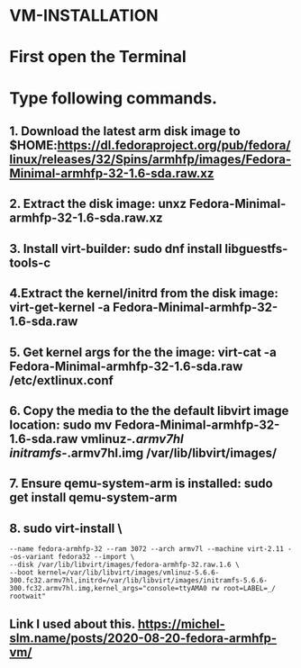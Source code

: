 # VM-INSTALLATION
# First open the Terminal
# Type following commands.
## 1. Download the latest arm disk image to $HOME:https://dl.fedoraproject.org/pub/fedora/linux/releases/32/Spins/armhfp/images/Fedora-Minimal-armhfp-32-1.6-sda.raw.xz
## 2. Extract the disk image: unxz Fedora-Minimal-armhfp-32-1.6-sda.raw.xz
## 3. Install virt-builder: sudo dnf install libguestfs-tools-c
## 4.Extract the kernel/initrd from the disk image: virt-get-kernel -a Fedora-Minimal-armhfp-32-1.6-sda.raw
## 5. Get kernel args for the the image: virt-cat -a Fedora-Minimal-armhfp-32-1.6-sda.raw /etc/extlinux.conf
## 6. Copy the media to the the default libvirt image location: sudo mv Fedora-Minimal-armhfp-32-1.6-sda.raw vmlinuz-*.armv7hl initramfs-*.armv7hl.img /var/lib/libvirt/images/
## 7. Ensure qemu-system-arm is installed: sudo get install qemu-system-arm
## 8. sudo virt-install \ 
    --name fedora-armhfp-32 --ram 3072 --arch armv7l --machine virt-2.11 --os-variant fedora32 --import \
    --disk /var/lib/libvirt/images/fedora-armhfp-32.raw.1.6 \
    --boot kernel=/var/lib/libvirt/images/vmlinuz-5.6.6-300.fc32.armv7hl,initrd=/var/lib/libvirt/images/initramfs-5.6.6-300.fc32.armv7hl.img,kernel_args="console=ttyAMA0 rw root=LABEL=_/ rootwait"
## Link I used about this. https://michel-slm.name/posts/2020-08-20-fedora-armhfp-vm/
